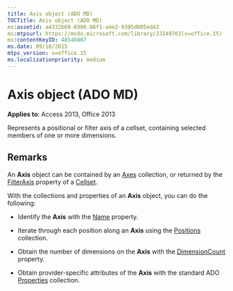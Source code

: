 ```yaml
---
title: Axis object (ADO MD)
TOCTitle: Axis object (ADO MD)
ms:assetid: a4332b69-8900-08f1-a4e2-9395d005ed42
ms:mtpsurl: https://msdn.microsoft.com/library/JJ249763(v=office.15)
ms:contentKeyID: 48546807
ms.date: 09/18/2015
mtps_version: v=office.15
ms.localizationpriority: medium
---
```


# Axis object (ADO MD)


**Applies to**: Access 2013, Office 2013

Represents a positional or filter axis of a cellset, containing selected members of one or more dimensions.

## Remarks

An **Axis** object can be contained by an [Axes](axes-collection-ado-md.md) collection, or returned by the [FilterAxis](filteraxis-property-ado-md.md) property of a [Cellset](cellset-object-ado-md.md).

With the collections and properties of an **Axis** object, you can do the following:

- Identify the **Axis** with the [Name](name-property-ado-md.md) property.

- Iterate through each position along an **Axis** using the [Positions](positions-collection-ado-md.md) collection.

- Obtain the number of dimensions on the **Axis** with the [DimensionCount](dimensioncount-property-ado-md.md) property.

- Obtain provider-specific attributes of the **Axis** with the standard ADO [Properties](properties-collection-ado.md) collection.

